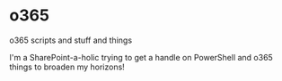 # o365

o365 scripts and stuff and things

I'm a SharePoint-a-holic trying to get a handle on PowerShell and o365 things to broaden my horizons!
